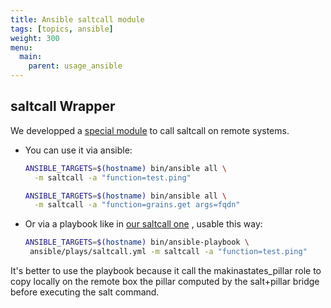 ```yaml
---
title: Ansible saltcall module
tags: [topics, ansible]
weight: 300
menu:
  main:
    parent: usage_ansible
---
```


saltcall Wrapper
----------------
We developped a [special
module](https://github.com/makinacorpus/makina-states/blob/v3/ansible/library/saltcall.py)
to call saltcall on remote systems.

- You can use it via ansible:

    ```sh
    ANSIBLE_TARGETS=$(hostname) bin/ansible all \
      -m saltcall -a "function=test.ping"
    ```

    ```sh
    ANSIBLE_TARGETS=$(hostname) bin/ansible all \
      -m saltcall -a "function=grains.get args=fqdn"
    ```

- Or via a playbook like in [our saltcall one](https://github.com/makinacorpus/makina-states/blob/v3/ansible/plays/saltcall.yml) , usable this way:

    ```sh
    ANSIBLE_TARGETS=$(hostname) bin/ansible-playbook \
     ansible/plays/saltcall.yml -m saltcall -a "function=test.ping"
    ```

It's better to use the playbook because it call the makinastates\_pillar
role to copy locally on the remote box the pillar computed by the
salt+pillar bridge before executing the salt command.
